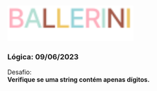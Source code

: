 [<img height="80px" src="../../../../.github/assets/logo.svg" />](https://discord.gg/ballerini)

### Lógica: 09/06/2023

Desafio: \
**Verifique se uma string contém apenas dígitos.**
